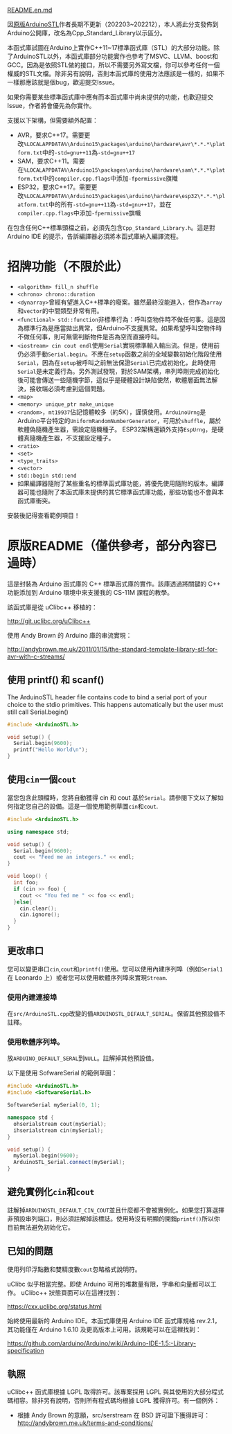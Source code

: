 [README.en.md](README.en.md)

因[原版ArduinoSTL](https://github.com/mike-matera/ArduinoSTL)作者長期不更新（202203~202212），本人將此分支發佈到Arduino公開庫，改名為Cpp_Standard_Library以示區分。

本函式庫試圖在Arduino上實作C++11~17標準函式庫（STL）的大部分功能。除了ArduinoSTL以外，本函式庫部分功能實作也參考了MSVC、LLVM、boost和GCC。因為是依照STL做的接口，所以不需要另外寫文檔，你可以參考任何一個權威的STL文檔。除非另有說明，否則本函式庫的使用方法應該是一樣的，如果不一樣那應該就是個bug，歡迎提交Issue。

如果你需要某些標準函式庫中應有而本函式庫中尚未提供的功能，也歡迎提交Issue，作者將會優先為你實作。

支援以下架構，但需要額外配置：

-   AVR，要求C++17。需要更改`%LOCALAPPDATA%\Arduino15\packages\arduino\hardware\avr\*.*.*\platform.txt`中的`-std=gnu++11`為`-std=gnu++17`
-   SAM，要求C++11。需要在`%LOCALAPPDATA%\Arduino15\packages\arduino\hardware\sam\*.*.*\platform.txt`中的`compiler.cpp.flags`中添加`-fpermissive`旗幟
-   ESP32，要求C++17。需要更改`%LOCALAPPDATA%\Arduino15\packages\arduino\hardware\esp32\*.*.*\platform.txt`中的所有`-std=gnu++11`為`-std=gnu++17`，並在`compiler.cpp.flags`中添加`-fpermissive`旗幟

在包含任何C++標準頭檔之前，必須先包含`Cpp_Standard_Library.h`。這是對 Arduino IDE 的提示，告訴編譯器必須將本函式庫納入編譯流程。

# 招牌功能（不限於此）

-   `<algorithm> fill_n shuffle`
-   `<chrono> chrono::duration`
-   `<dynarray>`曾經有望進入C++標準的廢案。雖然最終沒能進入，但作為`array`和`vector`的中間類型非常有用。
-   `<functional> std::function`非標準行為：呼叫空物件時不做任何事。這是因為標準行為是應當拋出異常，但Arduino不支援異常。如果希望呼叫空物件時不做任何事，則可無需判斷物件是否為空而直接呼叫。
-   `<iostream> cin cout endl`使用`Serial`實現標準輸入輸出流。但是，使用前仍必須手動`Serial.begin`。不應在`setup`函數之前的全域變數初始化階段使用`Serial`，因為在`setup`被呼叫之前無法保證`Serial`已完成初始化，此時使用`Serial`是未定義行為。另外測試發現，對於SAM架構，串列埠剛完成初始化後可能會傳送一些隨機字節，這似乎是硬體設計缺陷使然，軟體層面無法解決，接收端必須考慮到這個問題。
-   `<map>`
-   `<memory> unique_ptr make_unique`
-   `<random>`，`mt19937`佔記憶體較多（約5K），謹慎使用。`ArduinoUrng`是Arduino平台特定的`UniformRandomNumberGenerator`，可用於`shuffle`，屬於軟體偽隨機產生器，需設定隨機種子。 ESP32架構還額外支持`EspUrng`，是硬體真隨機產生器，不支援設定種子。
-   `<ratio>`
-   `<set>`
-   `<type_traits>`
-   `<vector>`
-   `std::begin std::end`
-   如果編譯器隨附了某些重名的標準函式庫功能，將優先使用隨附的版本。編譯器可能也隨附了本函式庫未提供的其它標準函式庫功能，那些功能也不會與本函式庫衝突。

安裝後記得查看範例項目！

# 原版README（僅供參考，部分內容已過時）

這是封裝為 Arduino 函式庫的 C++ 標準函式庫的實作。該庫透過將關鍵的 C++ 功能添加到 Arduino 環境中來支援我的 CS-11M 課程的教學。

該函式庫是從 uClibc++ 移植的：

<http://git.uclibc.org/uClibc++>

使用 Andy Brown 的 Arduino 庫的串流實現：

<http://andybrown.me.uk/2011/01/15/the-standard-template-library-stl-for-avr-with-c-streams/>

## 使用 printf() 和 scanf()

The ArduinoSTL header file contains code to bind a serial port of your choice to
the stdio primitives. This happens automatically but the user must still call
Serial.begin()

```c++
#include <ArduinoSTL.h>

void setup() {
  Serial.begin(9600); 
  printf("Hello World\n");
}
```

## 使用`cin`一個`cout`

當您包含此頭檔時，您將自動獲得 cin 和 cout 基於`Serial`。請參閱下文以了解如何指定您自己的設備。這是一個使用範例草圖`cin`和`cout`.

```c++
#include <ArduinoSTL.h>

using namespace std;

void setup() {
  Serial.begin(9600);
  cout << "Feed me an integers." << endl;
}

void loop() {
  int foo;
  if (cin >> foo) { 
    cout << "You fed me " << foo << endl;
  }else{
    cin.clear();
    cin.ignore();
  }
}
```

## 更改串口

您可以變更串口`cin`,`cout`和`printf()`使用。您可以使用內建序列埠（例如`Serial1`在 Leonardo 上）或者您可以使用軟體序列埠來實現`Stream`.

### 使用內建連接埠

在`src/ArduinoSTL.cpp`改變的值`ARDUINOSTL_DEFAULT_SERIAL`。保留其他預設值不註釋。

### 使用軟體序列埠。

放`ARDUINO_DEFAULT_SERAL`到`NULL`。註解掉其他預設值。

以下是使用 SofwareSerial 的範例草圖：

```c++
#include <ArduinoSTL.h>
#include <SoftwareSerial.h>

SoftwareSerial mySerial(0, 1);

namespace std { 
  ohserialstream cout(mySerial);
  ihserialstream cin(mySerial);
}

void setup() {
  mySerial.begin(9600);
  ArduinoSTL_Serial.connect(mySerial);
}
```

## 避免實例化`cin`和`cout`

註解掉`ARDUINOSTL_DEFAULT_CIN_COUT`並且什麼都不會被實例化。如果您打算選擇非預設串列端口，則必須註解掉該標誌。使用時沒有明顯的開銷`printf()`所以你目前無法避免初始化它。

## 已知的問題

使用列印浮點數和雙精度數`cout`忽略格式說明符。

uClibc 似乎相當完整。即使 Arduino 可用的堆數量有限，字串和向量都可以工作。 uClibc++ 狀態頁面可以在這裡找到：

<https://cxx.uclibc.org/status.html>

始終使用最新的 Arduino IDE。本函式庫使用 Arduino IDE 函式庫規格 rev.2.1，其功能僅在 Arduino 1.6.10 及更高版本上可用。該規範可以在這裡找到：

<https://github.com/arduino/Arduino/wiki/Arduino-IDE-1.5:-Library-specification>

## 執照

uClibc++ 函式庫根據 LGPL 取得許可。該專案採用 LGPL 與其使用的大部分程式碼相容。除非另有說明，否則所有程式碼均根據 LGPL 獲得許可。有一個例外：

-   根據 Andy Brown 的意願，src/serstream 在 BSD 許可證下獲得許可：<http://andybrown.me.uk/terms-and-conditions/>
